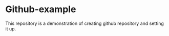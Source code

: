 # Github-example
This repository is a demonstration of creating github repository and setting it up.
